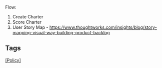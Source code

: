 Flow:
1.  Create Charter
2.  Score Charter
3.  User Story Map - https://www.thoughtworks.com/insights/blog/story-mapping-visual-way-building-product-backlog

## Tags
[[Policy]](https://code.cmich.edu/search?project_id=365&repository_ref=master&scope=wiki_blobs&search=PolicyTag)
